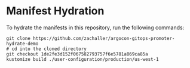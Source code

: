# Manifest Hydration

To hydrate the manifests in this repository, run the following commands:

```shell
git clone https://github.com/zachaller/argocon-gitops-promoter-hydrate-demo
# cd into the cloned directory
git checkout 1de2fe3d152f067582793757f6e5781a869ca85a
kustomize build ./user-configuration/production/us-west-1
```
